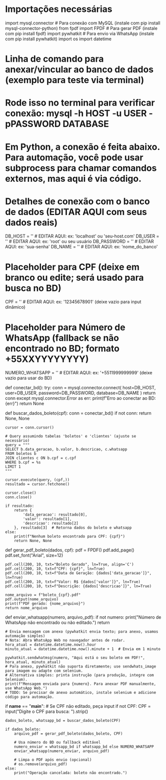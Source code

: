# Importações necessárias
import mysql.connector  # Para conexão com MySQL (instale com pip install mysql-connector-python)
from fpdf import FPDF   # Para gerar PDF (instale com pip install fpdf)
import pywhatkit        # Para envio via WhatsApp (instale com pip install pywhatkit)
import os
import datetime

# Linha de comando para anexar/vincular ao banco de dados (exemplo para teste via terminal)
# Rode isso no terminal para verificar conexão: mysql -h HOST -u USER -pPASSWORD DATABASE
# Em Python, a conexão é feita abaixo. Para automação, você pode usar subprocess para chamar comandos externos, mas aqui é via código.

# Detalhes de conexão com o banco de dados (EDITAR AQUI com seus dados reais)
DB_HOST = ''      # EDITAR AQUI: ex: 'localhost' ou 'seu-host.com'
DB_USER = ''      # EDITAR AQUI: ex: 'root' ou seu usuário
DB_PASSWORD = ''  # EDITAR AQUI: ex: 'sua-senha'
DB_NAME = ''      # EDITAR AQUI: ex: 'nome_do_banco'

# Placeholder para CPF (deixe em branco ou edite; será usado para busca no BD)
CPF = ''  # EDITAR AQUI: ex: '12345678901' (deixe vazio para input dinâmico)

# Placeholder para Número de WhatsApp (fallback se não encontrado no BD; formato +55XXYYYYYYYY)
NUMERO_WHATSAPP = ''  # EDITAR AQUI: ex: '+5511999999999' (deixe vazio para usar do BD)

def conectar_bd():
    try:
        conn = mysql.connector.connect(
            host=DB_HOST,
            user=DB_USER,
            password=DB_PASSWORD,
            database=DB_NAME
        )
        return conn
    except mysql.connector.Error as err:
        print(f"Erro ao conectar ao BD: {err}")
        return None

def buscar_dados_boleto(cpf):
    conn = conectar_bd()
    if not conn:
        return None, None
    
    cursor = conn.cursor()
    
    # Query assumindo tabelas 'boletos' e 'clientes' (ajuste se necessário)
    query = """
    SELECT b.data_geracao, b.valor, b.descricao, c.whatsapp
    FROM boletos b
    JOIN clientes c ON b.cpf = c.cpf
    WHERE b.cpf = %s
    LIMIT 1
    """
    
    cursor.execute(query, (cpf,))
    resultado = cursor.fetchone()
    
    cursor.close()
    conn.close()
    
    if resultado:
        return {
            'data_geracao': resultado[0],
            'valor': resultado[1],
            'descricao': resultado[2]
        }, resultado[3]  # Retorna dados do boleto e whatsapp
    else:
        print(f"Nenhum boleto encontrado para CPF: {cpf}")
        return None, None

def gerar_pdf_boleto(dados, cpf):
    pdf = FPDF()
    pdf.add_page()
    pdf.set_font("Arial", size=12)
    
    pdf.cell(200, 10, txt="Boleto Gerado", ln=True, align='C')
    pdf.cell(200, 10, txt=f"CPF: {cpf}", ln=True)
    pdf.cell(200, 10, txt=f"Data de Geração: {dados['data_geracao']}", ln=True)
    pdf.cell(200, 10, txt=f"Valor: R$ {dados['valor']}", ln=True)
    pdf.cell(200, 10, txt=f"Descrição: {dados['descricao']}", ln=True)
    
    nome_arquivo = f"boleto_{cpf}.pdf"
    pdf.output(nome_arquivo)
    print(f"PDF gerado: {nome_arquivo}")
    return nome_arquivo

def enviar_whatsapp(numero, arquivo_pdf):
    if not numero:
        print("Número de WhatsApp não encontrado ou não editado.")
        return
    
    # Envia mensagem com anexo (pywhatkit envia texto; para anexo, usamos automação simples)
    # Nota: Abra WhatsApp Web no navegador antes de rodar.
    hora_atual = datetime.datetime.now().hour
    minuto_atual = datetime.datetime.now().minute + 1  # Envia em 1 minuto
    
    pywhatkit.sendwhatmsg(numero, "Aqui está o seu boleto em PDF!", hora_atual, minuto_atual)
    # Para anexo, pywhatkit não suporta diretamente; use sendwhats_image para imagem ou adapte com selenium.
    # Alternativa simples: printa instrução (para produção, integre com Selenium).
    print(f"Mensagem enviada para {numero}. Para anexar PDF manualmente, use WhatsApp Web.")
    # TODO: Se precisar de anexo automático, instale selenium e adicione código para automação.

if __name__ == "__main__":
    # Se CPF não editado, peça input
    if not CPF:
        CPF = input("Digite o CPF para busca: ").strip()
    
    dados_boleto, whatsapp_bd = buscar_dados_boleto(CPF)
    
    if dados_boleto:
        arquivo_pdf = gerar_pdf_boleto(dados_boleto, CPF)
        
        # Usa número do BD ou fallback editável
        numero_enviar = whatsapp_bd if whatsapp_bd else NUMERO_WHATSAPP
        enviar_whatsapp(numero_enviar, arquivo_pdf)
        
        # Limpa o PDF após envio (opcional)
        # os.remove(arquivo_pdf)
    else:
        print("Operação cancelada: boleto não encontrado.")
